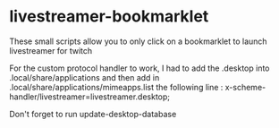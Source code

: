 livestreamer-bookmarklet
========================

These small scripts allow you to only click on a bookmarklet to launch livestreamer for twitch

For the custom protocol handler to work, I had to add the .desktop into .local/share/applications and then add in .local/share/applications/mimeapps.list  the following line : x-scheme-handler/livestreamer=livestreamer.desktop;

Don't forget to run update-desktop-database
